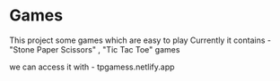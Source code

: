 # Games

This project some games which are easy to play 
Currently it contains - "Stone Paper Scissors" , "Tic Tac Toe" games

we can access it with - tpgamess.netlify.app 
